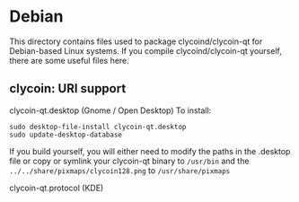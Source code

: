 
Debian
====================
This directory contains files used to package clycoind/clycoin-qt
for Debian-based Linux systems. If you compile clycoind/clycoin-qt yourself, there are some useful files here.

## clycoin: URI support ##


clycoin-qt.desktop  (Gnome / Open Desktop)
To install:

	sudo desktop-file-install clycoin-qt.desktop
	sudo update-desktop-database

If you build yourself, you will either need to modify the paths in
the .desktop file or copy or symlink your clycoin-qt binary to `/usr/bin`
and the `../../share/pixmaps/clycoin128.png` to `/usr/share/pixmaps`

clycoin-qt.protocol (KDE)

